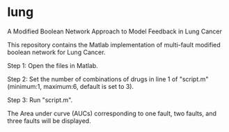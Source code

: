 # lung
A Modified Boolean Network Approach to Model Feedback in Lung Cancer

This repository contains the Matlab implementation of multi-fault modified boolean network for Lung Cancer.

Step 1: Open the files in Matlab.

Step 2: Set the number of combinations of drugs in line 1 of "script.m" (minimum:1, maximum:6, default is set to 3).

Step 3: Run "script.m".

The Area under curve (AUCs) corresponding to one fault, two faults, and three faults will be displayed.
